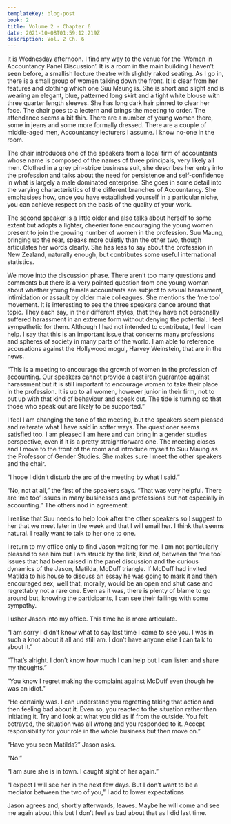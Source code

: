 ```yaml
---
templateKey: blog-post
book: 2
title: Volume 2 - Chapter 6
date: 2021-10-08T01:59:12.219Z
description: Vol. 2 Ch. 6
---
```

It is Wednesday afternoon. I find my way to the venue for the ‘Women in Accountancy Panel Discussion’. It is a room in the main building  I haven’t seen before, a smallish lecture theatre with slightly raked seating.  As I go in, there is a small group of women talking down the front. It is clear from her features and clothing which one Suu Maung is. She is short and slight and is wearing an elegant, blue, patterned long skirt and a tight white blouse with three quarter length sleeves. She has long dark hair pinned to clear her face. The chair goes to a lectern and brings the meeting to order. The attendance seems a bit thin. There are a number of young women there, some in jeans and some more formally dressed. There are a couple of middle-aged men, Accountancy lecturers I assume. I know no-one in the room.

The chair introduces one of the speakers from a local firm of accountants whose name is composed of the names of three principals, very likely all men. Clothed in a grey pin-stripe business suit, she describes her entry into the profession and talks about the need for persistence and self-confidence in what is largely a male dominated enterprise. She goes in some detail into the varying characteristics of the different branches of Accountancy. She emphasises how, once you have established yourself in a particular niche, you can achieve respect on the basis of the quality of your work. 

The second speaker is a little older and also talks about herself to some extent but adopts a lighter, cheerier tone encouraging the young women present to join the growing number of women in the profession. Suu Maung, bringing up the rear, speaks more quietly than the other two, though articulates her words clearly. She has less to say about the profession in New Zealand, naturally enough, but contributes some useful international statistics.

We move into the discussion phase. There aren’t too many questions and comments but there is a very pointed question from one young woman about whether young female accountants are subject to sexual harassment, intimidation or assault by older male colleagues. She mentions the ‘me too’ movement. It is interesting to see the three speakers dance around that topic. They each say, in their different styles, that they have not personally suffered harassment in an extreme form without denying the potential. I feel sympathetic for them. Although I had not intended to contribute, I feel I can help. I say that this is an important issue that concerns many professions and spheres of society in many parts of the world. I am able to reference accusations against the Hollywood mogul, Harvey Weinstein, that are in the news. 

“This is a meeting to encourage the growth of women in the profession of accounting. Our speakers cannot provide a cast iron guarantee against harassment but it is still important to encourage women to take their place in the profession. It is up to all women, however junior in their firm, not to put up with that kind of behaviour and speak out. The tide is turning so that those who speak out are likely to be supported.”

I feel I am changing the tone of the meeting, but the speakers seem pleased and reiterate what I have said in softer ways. The questioner seems satisfied too. I am pleased I am here and can bring in a gender studies perspective, even if it is a pretty straightforward one. 
The meeting closes and I move to the front of the room and introduce myself to Suu Maung as the Professor of Gender Studies. She makes sure I meet the other speakers and the chair. 

“I hope I didn’t disturb the arc of the meeting by what I said.”

“No, not at all,” the first of the speakers says. “That was very helpful. There are ‘me too’ issues in many businesses and professions but not especially in accounting.” The others nod in agreement. 

I realise that Suu needs to help look after the other speakers so I suggest to her that we meet later in the week and that I will email her. I think that seems natural. I really want to talk to her one to one.

I return to my office only to find Jason waiting for me. I am not particularly pleased to see him but I am struck by the link, kind of, between the ‘me too’ issues that had been raised in the panel discussion and the curious dynamics of the Jason, Matilda, McDuff triangle. If McDuff had invited Matilda to his house to discuss an essay he was going to mark it and then encouraged sex, well that, morally, would be an open and shut case and regrettably not a rare one. Even as it was, there is plenty of blame to go around but, knowing the participants, I can see their failings with some sympathy.

I usher Jason into my office. This time he is more articulate. 

“I am sorry I didn’t know what to say last time I came to see you. I was in such a knot about it all and still am. I don’t have anyone else I can talk to about it.”

“That’s alright. I don’t know how much I can help but I can listen and share my thoughts.”

“You know I regret making the complaint against McDuff even though he was an idiot.”

“He certainly was. I can understand you regretting taking that action and then feeling bad about it. Even so, you reacted to the situation rather than initiating it. Try and look at what you did as if from the outside. You felt betrayed, the situation was all wrong and you responded to it. Accept responsibility for your role in the whole business but then move on.”

“Have you seen Matilda?” Jason asks.

“No.” 

“I am sure she is in town. I caught sight of her again.”

“I expect I will see her in the next few days. But I don’t want to be a mediator between the two of you,” I add to lower expectations

Jason agrees and, shortly afterwards, leaves. Maybe he will come and see me again about this but I don’t feel as bad about that as I did last time.